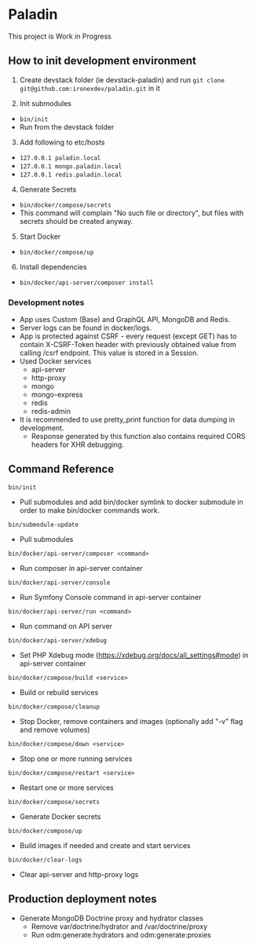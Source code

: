# Paladin 

This project is Work in Progress

## How to init development environment

1) Create devstack folder (ie devstack-paladin) and run `git clone git@github.com:ironexdev/paladin.git` in it

2) Init submodules
- `bin/init`
- Run from the devstack folder

3) Add following to etc/hosts
- `127.0.0.1 paladin.local`
- `127.0.0.1 mongo.paladin.local`
- `127.0.0.1 redis.paladin.local`

4) Generate Secrets
- `bin/docker/compose/secrets`
- This command will complain "No such file or directory", but files with secrets should be created anyway.

5) Start Docker
- `bin/docker/compose/up`

6) Install dependencies
- `bin/docker/api-server/composer install`

### Development notes
- App uses Custom (Base) and GraphQL API, MongoDB and Redis.
- Server logs can be found in docker/logs.
- App is protected against CSRF - every request (except GET) has to contain X-CSRF-Token header with previously obtained value from calling <api>/csrf endpoint. This value is stored in a Session.
- Used Docker services
  - api-server
  - http-proxy
  - mongo
  - mongo-express
  - redis
  - redis-admin
- It is recommended to use pretty_print function for data dumping in development.
  - Response generated by this function also contains required CORS headers for XHR debugging.

## Command Reference

`bin/init`
- Pull submodules and add bin/docker symlink to docker submodule in order to make bin/docker commands work. 

`bin/submodule-update`
- Pull submodules

`bin/docker/api-server/composer <command>`
- Run composer in api-server container

`bin/docker/api-server/console`
- Run Symfony Console command in api-server container

`bin/docker/api-server/run <command>`
- Run command on API server

`bin/docker/api-server/xdebug`
- Set PHP Xdebug mode (https://xdebug.org/docs/all_settings#mode) in api-server container

`bin/docker/compose/build <service>`
- Build or rebuild services

`bin/docker/compose/cleanup`
- Stop Docker, remove containers and images (optionally add "-v" flag and remove volumes)

`bin/docker/compose/down <service>`
- Stop one or more running services

`bin/docker/compose/restart <service>`
- Restart one or more services

`bin/docker/compose/secrets`
- Generate Docker secrets

`bin/docker/compose/up`
- Build images if needed and create and start services

`bin/docker/clear-logs`
- Clear api-server and http-proxy logs

## Production deployment notes

- Generate MongoDB Doctrine proxy and hydrator classes
  - Remove var/doctrine/hydrator and /var/doctrine/proxy
  - Run odm:generate:hydrators and odm:generate:proxies